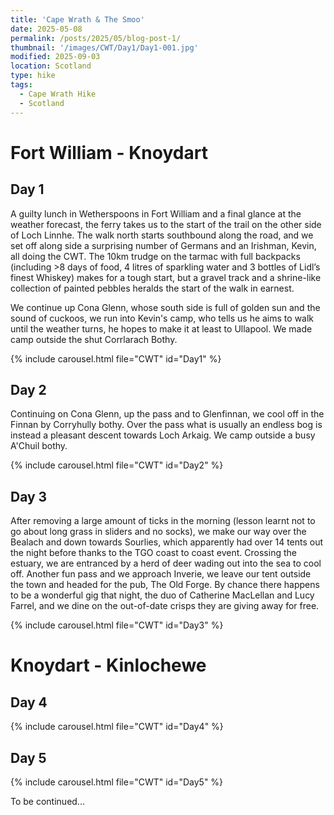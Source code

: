```yaml
---
title: 'Cape Wrath & The Smoo'
date: 2025-05-08
permalink: /posts/2025/05/blog-post-1/
thumbnail: '/images/CWT/Day1/Day1-001.jpg'
modified: 2025-09-03
location: Scotland
type: hike
tags:
  - Cape Wrath Hike
  - Scotland
---
```


Fort William - Knoydart
=====

Day 1
-----
A guilty lunch in Wetherspoons in Fort William and a final glance at the weather forecast, the ferry takes us to the start of the trail on the other side of Loch Linnhe. The walk north starts southbound along the road, and we set off along side a surprising number of Germans and an Irishman, Kevin, all doing the CWT. The 10km trudge on the tarmac with full backpacks (including >8 days of food, 4 litres of sparkling water and 3 bottles of Lidl’s finest Whiskey) makes for a tough start, but a gravel track and a shrine-like collection of painted pebbles heralds the start of the walk in earnest. 

We continue up Cona Glenn, whose south side is full of golden sun and the sound of cuckoos, we run into Kevin's camp, who tells us he aims to walk until the weather turns, he hopes to make it at least to Ullapool. We made camp outside the shut Corrlarach Bothy.

{% include carousel.html file="CWT" id="Day1" %}


Day 2
-----

Continuing on Cona Glenn, up the pass and to Glenfinnan, we cool off in the Finnan by Corryhully bothy. Over the pass what is usually an endless bog is instead a pleasant descent towards Loch Arkaig.  We camp outside a busy A'Chuil bothy.

{% include carousel.html file="CWT" id="Day2" %}

Day 3
-----

After removing a large amount of ticks in the morning (lesson learnt not to go about long grass in sliders and no socks), we make our way over the Bealach and down towards Sourlies, which apparently had over 14 tents out the night before thanks to the TGO coast to coast event. Crossing the estuary, we are entranced by a herd of deer wading out into the sea to cool off. Another fun pass and we approach Inverie, we leave our tent outside the town and headed for the pub, The Old Forge. 
By chance there happens to be a wonderful gig that night, the duo of Catherine MacLellan and Lucy Farrel, and we dine on the out-of-date crisps they are giving away for free.

{% include carousel.html file="CWT" id="Day3" %}

Knoydart - Kinlochewe
======

Day 4
-----

{% include carousel.html file="CWT" id="Day4" %}

Day 5
-----

{% include carousel.html file="CWT" id="Day5" %}

To be continued...

